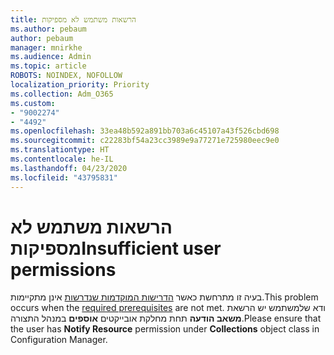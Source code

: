 ```yaml
---
title: הרשאות משתמש לא מספיקות
ms.author: pebaum
author: pebaum
manager: mnirkhe
ms.audience: Admin
ms.topic: article
ROBOTS: NOINDEX, NOFOLLOW
localization_priority: Priority
ms.collection: Adm_O365
ms.custom:
- "9002274"
- "4492"
ms.openlocfilehash: 33ea48b592a891bb703a6c45107a43f526cbd698
ms.sourcegitcommit: c22283bf54a23cc3989e9a77271e725980eec9e0
ms.translationtype: HT
ms.contentlocale: he-IL
ms.lasthandoff: 04/23/2020
ms.locfileid: "43795831"
---
```

# <a name="insufficient-user-permissions"></a><span data-ttu-id="b5cb0-102">הרשאות משתמש לא מספיקות</span><span class="sxs-lookup"><span data-stu-id="b5cb0-102">Insufficient user permissions</span></span>

<span data-ttu-id="b5cb0-103">בעיה זו מתרחשת כאשר [הדרישות המוקדמות שנדרשות](https://docs.microsoft.com/configmgr/tenant-attach/device-sync-actions#prerequisites) אינן מתקיימות.</span><span class="sxs-lookup"><span data-stu-id="b5cb0-103">This problem occurs when the [required prerequisites](https://docs.microsoft.com/configmgr/tenant-attach/device-sync-actions#prerequisites) are not met.</span></span> <span data-ttu-id="b5cb0-104">ודא שלמשתמש יש הרשאת **משאב הודעה** תחת מחלקת אובייקטים **אוספים** במנהל התצורה.</span><span class="sxs-lookup"><span data-stu-id="b5cb0-104">Please ensure that the user has **Notify Resource** permission under **Collections** object class in Configuration Manager.</span></span>
